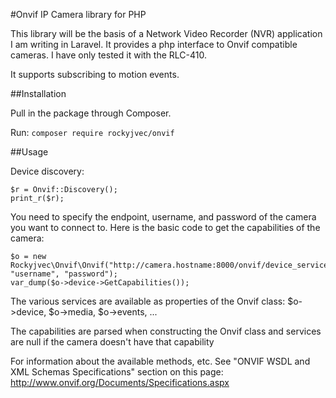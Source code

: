 #Onvif IP Camera library for PHP

This library will be the basis of a Network Video Recorder (NVR) application I am writing in Laravel.  It provides a php interface to Onvif compatible cameras.  I have only tested it with the RLC-410.

It supports subscribing to motion events.

##Installation

Pull in the package through Composer.

Run:
```composer require rockyjvec/onvif```

##Usage

Device discovery:  
```
$r = Onvif::Discovery();
print_r($r);
```

You need to specify the endpoint, username, and password of the camera you want to connect to.
Here is the basic code to get the capabilities of the camera:
```
$o = new Rockyjvec\Onvif\Onvif("http://camera.hostname:8000/onvif/device_service", "username", "password");
var_dump($o->device->GetCapabilities());
```
The various services are available as properties of the Onvif class:
$o->device,
$o->media,
$o->events, 
...

The capabilities are parsed when constructing the Onvif class and services are null if the camera doesn't have that capability

For information about the available methods, etc.  See "ONVIF WSDL and XML Schemas Specifications" section on this page: http://www.onvif.org/Documents/Specifications.aspx
